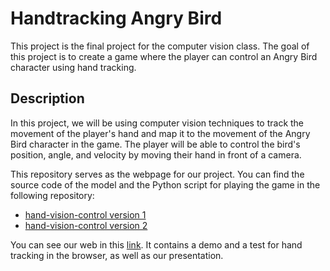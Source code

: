 # Handtracking Angry Bird

This project is the final project for the computer vision class. The goal of this project is to create a game where the player can control an Angry Bird character using hand tracking.

## Description

In this project, we will be using computer vision techniques to track the movement of the player's hand and map it to the movement of the Angry Bird character in the game. The player will be able to control the bird's position, angle, and velocity by moving their hand in front of a camera.

This repository serves as the webpage for our project. You can find the source code of the model and the Python script for playing the game in the following repository:

- [hand-vision-control version 1](https://github.com/napatchee05/hand-vision-control)
- [hand-vision-control version 2](https://github.com/thunthup/hand-vision-control)

You can see our web in this [link](https://handtracking-computervision.vercel.app/). It contains a demo and a test for hand tracking in the browser, as well as our presentation.
